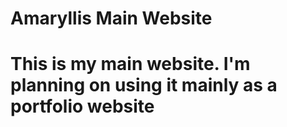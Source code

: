 <h1>Amaryllis Main Website<h1/>

<p>This is my main website. I'm planning on using it mainly as a portfolio website</p>
